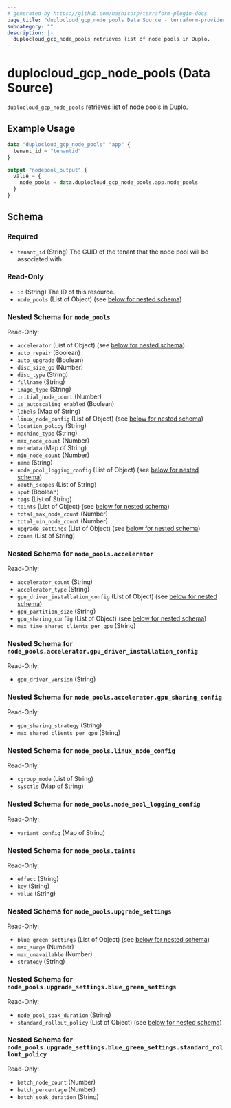 ```yaml
---
# generated by https://github.com/hashicorp/terraform-plugin-docs
page_title: "duplocloud_gcp_node_pools Data Source - terraform-provider-duplocloud"
subcategory: ""
description: |-
  duplocloud_gcp_node_pools retrieves list of node pools in Duplo.
---
```


# duplocloud_gcp_node_pools (Data Source)

`duplocloud_gcp_node_pools` retrieves list of node pools in Duplo.

## Example Usage

```terraform
data "duplocloud_gcp_node_pools" "app" {
  tenant_id = "tenantid"
}

output "nodepool_output" {
  value = {
    node_pools = data.duplocloud_gcp_node_pools.app.node_pools
  }
}
```

<!-- schema generated by tfplugindocs -->
## Schema

### Required

- `tenant_id` (String) The GUID of the tenant that the node pool will be associated with.

### Read-Only

- `id` (String) The ID of this resource.
- `node_pools` (List of Object) (see [below for nested schema](#nestedatt--node_pools))

<a id="nestedatt--node_pools"></a>
### Nested Schema for `node_pools`

Read-Only:

- `accelerator` (List of Object) (see [below for nested schema](#nestedobjatt--node_pools--accelerator))
- `auto_repair` (Boolean)
- `auto_upgrade` (Boolean)
- `disc_size_gb` (Number)
- `disc_type` (String)
- `fullname` (String)
- `image_type` (String)
- `initial_node_count` (Number)
- `is_autoscaling_enabled` (Boolean)
- `labels` (Map of String)
- `linux_node_config` (List of Object) (see [below for nested schema](#nestedobjatt--node_pools--linux_node_config))
- `location_policy` (String)
- `machine_type` (String)
- `max_node_count` (Number)
- `metadata` (Map of String)
- `min_node_count` (Number)
- `name` (String)
- `node_pool_logging_config` (List of Object) (see [below for nested schema](#nestedobjatt--node_pools--node_pool_logging_config))
- `oauth_scopes` (List of String)
- `spot` (Boolean)
- `tags` (List of String)
- `taints` (List of Object) (see [below for nested schema](#nestedobjatt--node_pools--taints))
- `total_max_node_count` (Number)
- `total_min_node_count` (Number)
- `upgrade_settings` (List of Object) (see [below for nested schema](#nestedobjatt--node_pools--upgrade_settings))
- `zones` (List of String)

<a id="nestedobjatt--node_pools--accelerator"></a>
### Nested Schema for `node_pools.accelerator`

Read-Only:

- `accelerator_count` (String)
- `accelerator_type` (String)
- `gpu_driver_installation_config` (List of Object) (see [below for nested schema](#nestedobjatt--node_pools--accelerator--gpu_driver_installation_config))
- `gpu_partition_size` (String)
- `gpu_sharing_config` (List of Object) (see [below for nested schema](#nestedobjatt--node_pools--accelerator--gpu_sharing_config))
- `max_time_shared_clients_per_gpu` (String)

<a id="nestedobjatt--node_pools--accelerator--gpu_driver_installation_config"></a>
### Nested Schema for `node_pools.accelerator.gpu_driver_installation_config`

Read-Only:

- `gpu_driver_version` (String)


<a id="nestedobjatt--node_pools--accelerator--gpu_sharing_config"></a>
### Nested Schema for `node_pools.accelerator.gpu_sharing_config`

Read-Only:

- `gpu_sharing_strategy` (String)
- `max_shared_clients_per_gpu` (String)



<a id="nestedobjatt--node_pools--linux_node_config"></a>
### Nested Schema for `node_pools.linux_node_config`

Read-Only:

- `cgroup_mode` (List of String)
- `sysctls` (Map of String)


<a id="nestedobjatt--node_pools--node_pool_logging_config"></a>
### Nested Schema for `node_pools.node_pool_logging_config`

Read-Only:

- `variant_config` (Map of String)


<a id="nestedobjatt--node_pools--taints"></a>
### Nested Schema for `node_pools.taints`

Read-Only:

- `effect` (String)
- `key` (String)
- `value` (String)


<a id="nestedobjatt--node_pools--upgrade_settings"></a>
### Nested Schema for `node_pools.upgrade_settings`

Read-Only:

- `blue_green_settings` (List of Object) (see [below for nested schema](#nestedobjatt--node_pools--upgrade_settings--blue_green_settings))
- `max_surge` (Number)
- `max_unavailable` (Number)
- `strategy` (String)

<a id="nestedobjatt--node_pools--upgrade_settings--blue_green_settings"></a>
### Nested Schema for `node_pools.upgrade_settings.blue_green_settings`

Read-Only:

- `node_pool_soak_duration` (String)
- `standard_rollout_policy` (List of Object) (see [below for nested schema](#nestedobjatt--node_pools--upgrade_settings--blue_green_settings--standard_rollout_policy))

<a id="nestedobjatt--node_pools--upgrade_settings--blue_green_settings--standard_rollout_policy"></a>
### Nested Schema for `node_pools.upgrade_settings.blue_green_settings.standard_rollout_policy`

Read-Only:

- `batch_node_count` (Number)
- `batch_percentage` (Number)
- `batch_soak_duration` (String)

